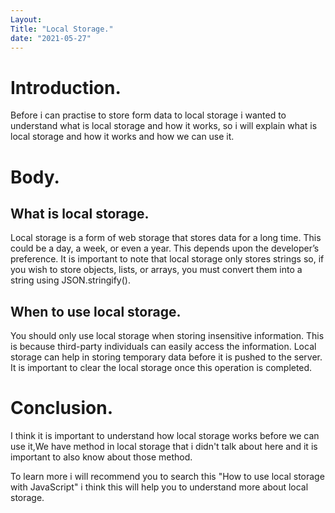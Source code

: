 ```yaml
---
Layout: 
Title: "Local Storage."
date: "2021-05-27"
---
```


# Introduction.

Before i can practise to store form data to local storage i wanted to understand what is local storage and how it works, so i will explain what is local storage and how it works and how we can use it.

# Body.

## What is local storage.

Local storage is a form of web storage that stores data for a long time. This could be a day, a week, or even a year. This depends upon the developer’s preference. It is important to note that local storage only stores strings so, if you wish to store objects, lists, or arrays, you must convert them into a string using JSON.stringify().


## When to use local storage.

You should only use local storage when storing insensitive information. This is because third-party individuals can easily access the information. Local storage can help in storing temporary data before it is pushed to the server. It is important to clear the local storage once this operation is completed.

# Conclusion.

I think it is important to understand how local storage works before we can use it,We have method in local storage that i didn't talk about here and it is important to also know about those method.

To learn more i will recommend you to search this "How to use local storage with JavaScript" i think this will help you to understand more about local storage.





